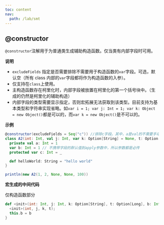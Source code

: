```yaml
---
toc: content
nav:
  path: /lab/smt
---
```


## @constructor

`@constructor`注解用于为普通类生成辅助构造函数。仅当类有内部字段时可用。

**说明**

- `excludeFields` 指定是否需要排除不需要用于构造函数的`var`字段。可选，默认空（所有 class 内部的`var`字段都将作为构造函数的入参）。
- 仅支持在`class`上使用。
- 主构造函数存在柯里化时，内部字段被放置在柯里化的第一个括号块中。（生成的仍然是柯里化的辅助构造）
- 内部字段的类型需要显示指定，否则宏拓展无法获取到该类型。目前支持为基本类型和字符串实现省略。如`var i = 1; var j: Int = 1; var k: Object = new Object()`都是可以的，而`var k = new Object()`是不可以的。

**示例**

```scala
@constructor(excludeFields = Seq("c")) //排除c字段。其中，a是val的不需要手动指定，自动排除。
class A2(int: Int, val j: Int, var k: Option[String] = None, t: Option[Long] = Some(1L)) {
  private val a: Int = 1
  var b: Int = 1 // 不携带字段的默认值到apply参数中，所以参数都是必传
  protected var c: Int = _

  def helloWorld: String = "hello world"
}

println(new A2(1, 2, None, None, 100))
```

**宏生成的中间代码**

仅构造函数部分

```scala
def <init>(int: Int, j: Int, k: Option[String], t: Option[Long], b: Int) = {
  <init>(int, j, k, t);
  this.b = b
}
```
